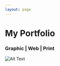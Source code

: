 ```yaml
---
layout: page
---
```

# My Portfolio

### Graphic | Web | Print

![Alt Text](https://farm8.staticflickr.com/7547/15712818104_c615f0f851_b.jpg)

